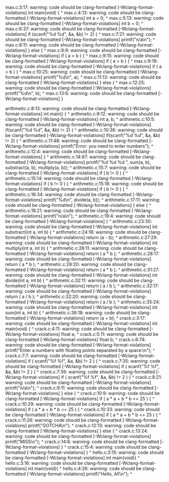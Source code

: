 max.c:3:17: warning: code should be clang-formatted [-Wclang-format-violations]
int main(void) {
                ^
max.c:4:13: warning: code should be clang-formatted [-Wclang-format-violations]
  int a = 0;
            ^
max.c:5:13: warning: code should be clang-formatted [-Wclang-format-violations]
  int b = 0;
            ^
max.c:6:37: warning: code should be clang-formatted [-Wclang-format-violations]
  if (scanf("%d %d", &a, &b) != 2) {
                                    ^
max.c:7:21: warning: code should be clang-formatted [-Wclang-format-violations]
    printf("n/a\n");
                    ^
max.c:8:11: warning: code should be clang-formatted [-Wclang-format-violations]
  } else {
          ^
max.c:9:9: warning: code should be clang-formatted [-Wclang-format-violations]
    if ( a > b ) {
        ^
max.c:9:15: warning: code should be clang-formatted [-Wclang-format-violations]
    if ( a > b ) {
              ^
max.c:9:19: warning: code should be clang-formatted [-Wclang-format-violations]
    if ( a > b ) {
                  ^
max.c:10:25: warning: code should be clang-formatted [-Wclang-format-violations]
      printf("%d\n", a);
                        ^
max.c:11:13: warning: code should be clang-formatted [-Wclang-format-violations]
    } else {
            ^
max.c:12:25: warning: code should be clang-formatted [-Wclang-format-violations]
      printf("%d\n", b);
                        ^
max.c:13:6: warning: code should be clang-formatted [-Wclang-format-violations]
    }


arithmetic.c:8:13: warning: code should be clang-formatted [-Wclang-format-violations]
int main() {
            ^
arithmetic.c:9:12: warning: code should be clang-formatted [-Wclang-format-violations]
  int a, b;
           ^
arithmetic.c:10:5: warning: code should be clang-formatted [-Wclang-format-violations]
  if(scanf("%d %d", &a, &b) != 2) {
    ^
arithmetic.c:10:36: warning: code should be clang-formatted [-Wclang-format-violations]
  if(scanf("%d %d", &a, &b) != 2) {
                                   ^
arithmetic.c:11:48: warning: code should be clang-formatted [-Wclang-format-violations]
    printf("Error: you need to enter numbers");
                                               ^
arithmetic.c:12:4: warning: code should be clang-formatted [-Wclang-format-violations]
  }
   ^
arithmetic.c:14:67: warning: code should be clang-formatted [-Wclang-format-violations]
  printf("%d %d %d ", sum(a, b), substract(a, b), multiply(a, b));
                                                                  ^
arithmetic.c:15:7: warning: code should be clang-formatted [-Wclang-format-violations]
  if ( b != 0 ) {
      ^
arithmetic.c:15:14: warning: code should be clang-formatted [-Wclang-format-violations]
  if ( b != 0 ) {
             ^
arithmetic.c:15:18: warning: code should be clang-formatted [-Wclang-format-violations]
  if ( b != 0 ) {
                 ^
arithmetic.c:16:34: warning: code should be clang-formatted [-Wclang-format-violations]
    printf("%d\n", divide(a, b));
                                 ^
arithmetic.c:17:11: warning: code should be clang-formatted [-Wclang-format-violations]
  } else {
          ^
arithmetic.c:18:21: warning: code should be clang-formatted [-Wclang-format-violations]
    printf("n/a\n");
                    ^
arithmetic.c:19:4: warning: code should be clang-formatted [-Wclang-format-violations]
  }
   ^
arithmetic.c:23:30: warning: code should be clang-formatted [-Wclang-format-violations]
int substract(int a, int b) {
                             ^
arithmetic.c:24:18: warning: code should be clang-formatted [-Wclang-format-violations]
  return (a - b);
                 ^
arithmetic.c:27:29: warning: code should be clang-formatted [-Wclang-format-violations]
int multiply(int a, int b) {
                            ^
arithmetic.c:28:11: warning: code should be clang-formatted [-Wclang-format-violations]
  return ( a * b );
          ^
arithmetic.c:28:17: warning: code should be clang-formatted [-Wclang-format-violations]
  return ( a * b );
                ^
arithmetic.c:28:20: warning: code should be clang-formatted [-Wclang-format-violations]
  return ( a * b );
                   ^
arithmetic.c:31:27: warning: code should be clang-formatted [-Wclang-format-violations]
int divide(int a, int b) {
                          ^
arithmetic.c:32:11: warning: code should be clang-formatted [-Wclang-format-violations]
  return ( a / b );
          ^
arithmetic.c:32:17: warning: code should be clang-formatted [-Wclang-format-violations]
  return ( a / b );
                ^
arithmetic.c:32:20: warning: code should be clang-formatted [-Wclang-format-violations]
  return ( a / b );
                   ^
arithmetic.c:35:24: warning: code should be clang-formatted [-Wclang-format-violations]
int sum(int a, int b) {
                       ^
arithmetic.c:36:18: warning: code should be clang-formatted [-Wclang-format-violations]
  return (a + b);
                 ^
crack.c:3:17: warning: code should be clang-formatted [-Wclang-format-violations]
int main(void) {
                ^
crack.c:4:11: warning: code should be clang-formatted [-Wclang-format-violations]
  float a;
          ^
crack.c:5:11: warning: code should be clang-formatted [-Wclang-format-violations]
  float b; 
          ^
crack.c:6:74: warning: code should be clang-formatted [-Wclang-format-violations]
  printf("Enter a numbers with floating points separated by a space:\n");
                                                                         ^
crack.c:7:7: warning: code should be clang-formatted [-Wclang-format-violations]
  if ( scanf("%f %f", &a, &b) != 2 ) {
      ^
crack.c:7:35: warning: code should be clang-formatted [-Wclang-format-violations]
  if ( scanf("%f %f", &a, &b) != 2 ) {
                                  ^
crack.c:7:39: warning: code should be clang-formatted [-Wclang-format-violations]
  if ( scanf("%f %f", &a, &b) != 2 ) {
                                      ^
crack.c:8:21: warning: code should be clang-formatted [-Wclang-format-violations]
    printf("n/a\n");
                    ^
crack.c:9:11: warning: code should be clang-formatted [-Wclang-format-violations]
  } else {
          ^
crack.c:10:9: warning: code should be clang-formatted [-Wclang-format-violations]
    if ( a * a + b * b <= 25 ) {
        ^
crack.c:10:29: warning: code should be clang-formatted [-Wclang-format-violations]
    if ( a * a + b * b <= 25 ) {
                            ^
crack.c:10:33: warning: code should be clang-formatted [-Wclang-format-violations]
    if ( a * a + b * b <= 25 ) {
                                ^
crack.c:11:26: warning: code should be clang-formatted [-Wclang-format-violations]
      printf("GOTCHA\n");
                         ^
crack.c:12:13: warning: code should be clang-formatted [-Wclang-format-violations]
    } else {
            ^
crack.c:13:24: warning: code should be clang-formatted [-Wclang-format-violations]
      printf("MISS\n");
                       ^
crack.c:14:6: warning: code should be clang-formatted [-Wclang-format-violations]
    }
     ^
crack.c:15:4: warning: code should be clang-formatted [-Wclang-format-violations]
  }
   ^
hello.c:3:15: warning: code should be clang-formatted [-Wclang-format-violations]
int main(void){
              ^
hello.c:3:16: warning: code should be clang-formatted [-Wclang-format-violations]
int main(void){
               ^
hello.c:4:26: warning: code should be clang-formatted [-Wclang-format-violations]
  printf("Hello, AI!\n");
                         ^
